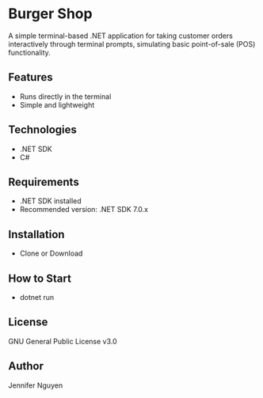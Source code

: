 # Burger Shop
A simple terminal-based .NET application for taking customer orders interactively through terminal prompts, simulating basic point-of-sale (POS) functionality.

## Features
- Runs directly in the terminal
- Simple and lightweight

## Technologies
- .NET SDK
- C#

## Requirements
- .NET SDK installed
- Recommended version: .NET SDK 7.0.x

## Installation
- Clone or Download

## How to Start 
- dotnet run

## License
GNU General Public License v3.0

## Author
Jennifer Nguyen